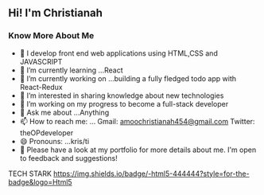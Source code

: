 ## Hi! I'm Christianah

<h3>Know More About Me</h3>

- 🔭 I develop front end web applications using HTML,CSS and JAVASCRIPT
- 🌱 I’m currently learning ...React
- 🔭 I’m currently working on ...building a fully fledged todo app with React-Redux
- 🔭 I’m interested in sharing knowledge about new technologies
- 🌱 I’m working on my progress to become a full-stack developer
- 💬 Ask me about ...Anything
- 📫 How to reach me: ...
Gmail: amoochristianah454@gmail.com
Twitter: theOPdeveloper
- 😄 Pronouns: ...kris/ti
- 👯 Please have a look at my portfolio for more details about me. I'm open to feedback and suggestions!


TECH STARK
https://img.shields.io/badge/-html5-444444?style=for-the-badge&logo=Html5
